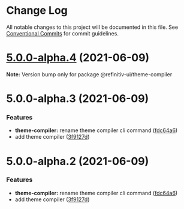 # Change Log

All notable changes to this project will be documented in this file.
See [Conventional Commits](https://conventionalcommits.org) for commit guidelines.

# [5.0.0-alpha.4](https://git.sami.int.thomsonreuters.com/elf/refinitiv-ui/compare/@refinitiv-ui/theme-compiler@5.0.0-alpha.3...@refinitiv-ui/theme-compiler@5.0.0-alpha.4) (2021-06-09)

**Note:** Version bump only for package @refinitiv-ui/theme-compiler





# 5.0.0-alpha.3 (2021-06-09)


### Features

* **theme-compiler:** rename theme compiler cli command ([fdc64a6](https://git.sami.int.thomsonreuters.com/elf/refinitiv-ui/commits/fdc64a66b5b003d3e039f3d8ebb77fe1a06e7729))
* add theme compiler ([3f9127d](https://git.sami.int.thomsonreuters.com/elf/refinitiv-ui/commits/3f9127d3eb908f2883acdc2cbf82e72432861d79))





# 5.0.0-alpha.2 (2021-06-09)


### Features

* **theme-compiler:** rename theme compiler cli command ([fdc64a6](https://git.sami.int.thomsonreuters.com/elf/refinitiv-ui/commits/fdc64a66b5b003d3e039f3d8ebb77fe1a06e7729))
* add theme compiler ([3f9127d](https://git.sami.int.thomsonreuters.com/elf/refinitiv-ui/commits/3f9127d3eb908f2883acdc2cbf82e72432861d79))
